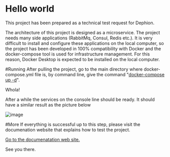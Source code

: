 # Hello world

This project has been prepared as a technical test request for Dephion.

The architecture of this project is designed as a microservice. The project needs many side applications (RabbitMq, Consul, Redis etc.). It is very difficult to install and configure these applications on the local computer, so the project has been developed in 100% compatibility with Docker and the docker-compose tool is used for infrastructure management. For this reason, Docker Desktop is expected to be installed on the local computer.

#Running
After pulling the project, go to the main directory where docker-compose.yml file is, by command line, give the command "[docker-compose up -d](https://docs.docker.com/compose/reference/up/)".

Whola!

After a while the services on the console line should be ready. It should have a similar result as the picture below

![image](https://user-images.githubusercontent.com/10263337/97156960-7fad7f80-1788-11eb-8f2e-388cf92d4661.png)

#More
If everything is successful up to this step, please visit the documenation website that explains how to test the project.

[Go to the documenatation web site.](https://reservations.readthedocs.io/en/latest/index.html#)

See you there.
